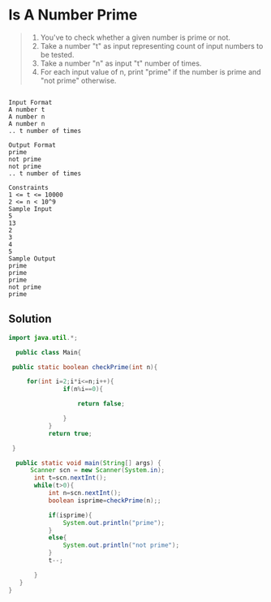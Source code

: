 # Is A Number Prime

> 1. You've to check whether a given number is prime or not.
> 2. Take a number "t" as input representing count of input numbers to be tested.
> 3. Take a number "n" as input "t" number of times.
> 4. For each input value of n, print "prime" if the number is prime and "not prime" otherwise.

```text

Input Format
A number t
A number n
A number n
.. t number of times

Output Format
prime
not prime
not prime
.. t number of times

Constraints
1 <= t <= 10000
2 <= n < 10^9
Sample Input
5
13
2
3
4
5
Sample Output
prime
prime
prime
not prime
prime

```

## Solution

```java
import java.util.*;

  public class Main{

 public static boolean checkPrime(int n){

     for(int i=2;i*i<=n;i++){
               if(n%i==0){

                   return false;

               }
           }
           return true;

 }

  public static void main(String[] args) {
      Scanner scn = new Scanner(System.in);
       int t=scn.nextInt();
       while(t>0){
           int n=scn.nextInt();
           boolean isprime=checkPrime(n);;

           if(isprime){
               System.out.println("prime");
           }
           else{
               System.out.println("not prime");
           }
           t--;

       }
   }
}
```
